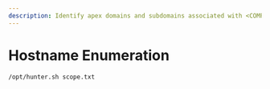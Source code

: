```yaml
---
description: Identify apex domains and subdomains associated with <COMPANY>
---
```


# Hostname Enumeration

```
/opt/hunter.sh scope.txt
```
